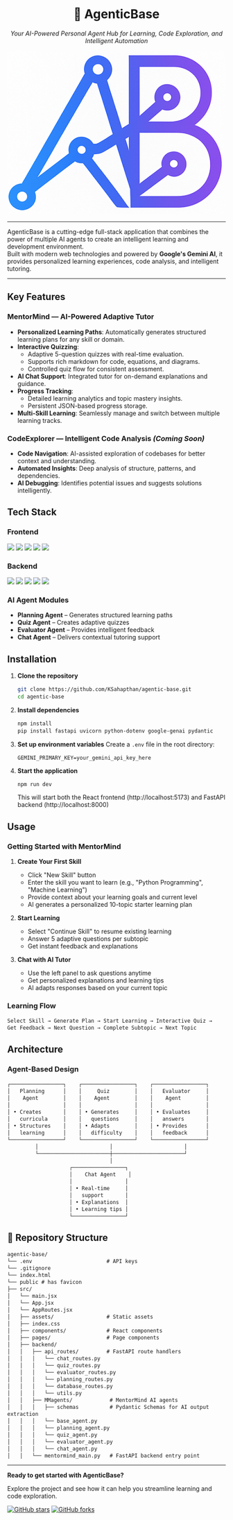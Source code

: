 <h1 align="center">🚀 AgenticBase</h1>

<p align="center">
  <em>Your AI-Powered Personal Agent Hub for Learning, Code Exploration, and Intelligent Automation</em>
</p>

<p align="center">
  <img src="public/ab-raw-3.png" alt="AgenticBase Banner" width="800"/>
</p>

---

AgenticBase is a cutting-edge full-stack application that combines the power of multiple AI agents to create an intelligent learning and development environment.  
Built with modern web technologies and powered by **Google's Gemini AI**, it provides personalized learning experiences, code analysis, and intelligent tutoring.

---

## Key Features

### MentorMind — AI-Powered Adaptive Tutor
- **Personalized Learning Paths**: Automatically generates structured learning plans for any skill or domain.  
- **Interactive Quizzing**:  
  - Adaptive 5-question quizzes with real-time evaluation.  
  - Supports rich markdown for code, equations, and diagrams.  
  - Controlled quiz flow for consistent assessment.  
- **AI Chat Support**: Integrated tutor for on-demand explanations and guidance.  
- **Progress Tracking**:  
  - Detailed learning analytics and topic mastery insights.  
  - Persistent JSON-based progress storage.  
- **Multi-Skill Learning**: Seamlessly manage and switch between multiple learning tracks.  

### CodeExplorer — Intelligent Code Analysis *(Coming Soon)*
- **Code Navigation**: AI-assisted exploration of codebases for better context and understanding.  
- **Automated Insights**: Deep analysis of structure, patterns, and dependencies.  
- **AI Debugging**: Identifies potential issues and suggests solutions intelligently.  


## Tech Stack

### Frontend
<p>
  <img src="https://img.shields.io/badge/React-19-61DAFB?logo=react&logoColor=white" />
  <img src="https://img.shields.io/badge/Vite-4B32C3?logo=vite&logoColor=white" />
  <img src="https://img.shields.io/badge/React_Router_DOM-CA4245?logo=reactrouter&logoColor=white" />
  <img src="https://img.shields.io/badge/Axios-5A29E4?logo=axios&logoColor=white" />
  <img src="https://img.shields.io/badge/CSS3-1572B6?logo=css3&logoColor=white" />
</p>

### Backend
<p>
  <img src="https://img.shields.io/badge/FastAPI-009688?logo=fastapi&logoColor=white" />
  <img src="https://img.shields.io/badge/Python-3.10+-3776AB?logo=python&logoColor=white" />
  <img src="https://img.shields.io/badge/Uvicorn-121212?logo=uvicorn&logoColor=white" />
  <img src="https://img.shields.io/badge/Pydantic-E92063?logo=pydantic&logoColor=white" />
  <img src="https://img.shields.io/badge/Google_Gemini_AI-4285F4?logo=google&logoColor=white" />
</p>

### AI Agent Modules
- **Planning Agent** – Generates structured learning paths  
- **Quiz Agent** – Creates adaptive quizzes  
- **Evaluator Agent** – Provides intelligent feedback  
- **Chat Agent** – Delivers contextual tutoring support  

## Installation

1. **Clone the repository**
   ```bash
   git clone https://github.com/KSahapthan/agentic-base.git
   cd agentic-base
   ```

2. **Install dependencies**
   ```bash
   npm install
   pip install fastapi uvicorn python-dotenv google-genai pydantic
   ```

3. **Set up environment variables**
   Create a `.env` file in the root directory:
   ```env
   GEMINI_PRIMARY_KEY=your_gemini_api_key_here
   ```

4. **Start the application**
   ```bash
   npm run dev
   ```
   This will start both the React frontend (http://localhost:5173) and FastAPI backend (http://localhost:8000)

## Usage

### **Getting Started with MentorMind**

1. **Create Your First Skill**
   - Click "New Skill" button
   - Enter the skill you want to learn (e.g., "Python Programming", "Machine Learning")
   - Provide context about your learning goals and current level
   - AI generates a personalized 10-topic starter learning plan

2. **Start Learning**
   - Select "Continue Skill" to resume existing learning
   - Answer 5 adaptive questions per subtopic
   - Get instant feedback and explanations

3. **Chat with AI Tutor**
   - Use the left panel to ask questions anytime
   - Get personalized explanations and learning tips
   - AI adapts responses based on your current topic

### **Learning Flow**
```
Select Skill → Generate Plan → Start Learning → Interactive Quiz → 
Get Feedback → Next Question → Complete Subtopic → Next Topic
```

## Architecture

### **Agent-Based Design**
```
┌─────────────────┐    ┌─────────────────┐    ┌─────────────────┐
│   Planning      │    │     Quiz        │    │   Evaluator     │
│    Agent        │    │    Agent        │    │    Agent        │
│                 │    │                 │    │                 │
│ • Creates       │    │ • Generates     │    │ • Evaluates     │
│   curricula     │    │   questions     │    │   answers       │
│ • Structures    │    │ • Adapts        │    │ • Provides      │
│   learning      │    │   difficulty    │    │   feedback      │
└─────────────────┘    └─────────────────┘    └─────────────────┘
         │                       │                       │
         └───────────────────────┼───────────────────────┘
                                 │
                    ┌─────────────────┐
                    │    Chat Agent    │
                    │                 │
                    │ • Real-time     │
                    │   support       │
                    │ • Explanations  │
                    │ • Learning tips │
                    └─────────────────┘
```

## 📁 Repository Structure

```
agentic-base/
└── .env                        # API keys
└── .gitignore
└── index.html
└── public # has favicon
├── src/
│   └── main.jsx
│   └── App.jsx
│   └── AppRoutes.jsx
│   ├── assets/                 # Static assets
│   ├── index.css
│   ├── components/             # React components
│   ├── pages/                  # Page components
│   ├── backend/
│   │   ├── api_routes/         # FastAPI route handlers
│   │   │   └── chat_routes.py
│   │   │   └── quiz_routes.py
│   │   │   └── evaluator_routes.py
│   │   │   └── planning_routes.py
│   │   │   └── database_routes.py
│   │   │   └── utils.py
│   │   ├── MMagents/            # MentorMind AI agents
│   │   │   ├── schemas          # Pydantic Schemas for AI output extraction
│   │   │   └── base_agent.py
│   │   │   └── planning_agent.py
│   │   │   └── quiz_agent.py
│   │   │   └── evaluator_agent.py
│   │   │   └── chat_agent.py
│   │   └── mentormind_main.py   # FastAPI backend entry point
```

---

**Ready to get started with AgenticBase?**

Explore the project and see how it can help you streamline learning and code exploration.

[![GitHub stars](https://img.shields.io/github/stars/KSahapthan/agentic-base?style=social)](https://github.com/KSahapthan/agentic-base)
[![GitHub forks](https://img.shields.io/github/forks/KSahapthan/agentic-base?style=social)](https://github.com/KSahapthan/agentic-base)
